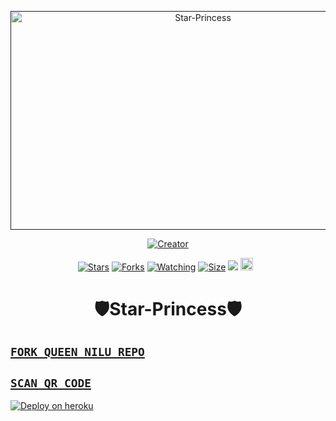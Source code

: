  <p align="center">  
  <a href="">
    <img alt="Star-Princess" width="600" height="350" src="https://i.ibb.co/X7MXN1m/0-W2-NCV6-Imgur.png">
  </a>
</p>



<p align="center">
<a href="#"><img title="Creator" src="https://img.shields.io/badge/Creator-Chamiya-blue.svg?style=for-the-badge&logo=github"></a>
</p>
<p align="center">
<a href="https://github.com/chaminduindula/Star-Princess/stargazers/"><img title="Stars" src="https://img.shields.io/github/stars/github.com/chaminduindula/Star-Princess?color=white&style=flat-square"></a>
<a href="https://github.com/chaminduindula/Star-Princess/network/members"><img title="Forks" src="https://img.shields.io/github/forks/github.com/chaminduindula/Star-Princess?color=yellow&style=flat-square"></a>
<a href="https://github.com/chaminduindula/Star-Princess/watchers"><img title="Watching" src="https://img.shields.io/github/watchers/chaminduindula/Star-Princess?label=Watchers&color=red&style=flat-square"></a>
<a href="https://github.com/chaminduindula/Star-Princess/"><img title="Size" src="https://img.shields.io/github/repo-size/AlipBot/Api-Alpis?style=flat-square&color=darkred"></a>
<a href="https://hits.seeyoufarm.com"><img src="https://hits.seeyoufarm.com/api/count/incr/badge.svg?url=https://github.com/chaminduindula/Star-Princess/%2Fhit-counter&count_bg=%2379C83D&title_bg=%23555555&icon=probot.svg&icon_color=%2304FF00&title=hits&edge_flat=false"/></a>
<a href="https://github.com/chaminduindula/Star-Princess/graphs/commit-activity"><img height="20" src="https://img.shields.io/badge/Maintained-No-red.svg"></a>&nbsp;&nbsp;
</p> 
 
<h1 align="center">🛡️Star-Princess🛡️</h1>

## [`FORK QUEEN NILU REPO`](https://github.com/chaminduindula/Star-Princess/fork)

## [`SCAN QR CODE`](https://replit.com/@chaminduindulaa/Star-Princess?v=1)

[![Deploy on heroku](https://www.herokucdn.com/deploy/button.svg)](https://dashboard.heroku.com/new?button-url=https://github.com/chaminduindula/Star-Princess&template=https://github.com/chaminduindula/Star-Princess.git)
